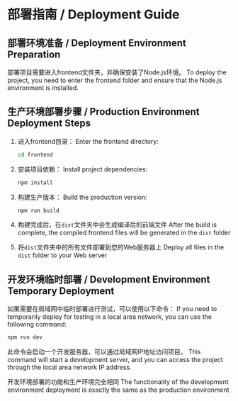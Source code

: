 # 部署指南 / Deployment Guide

## 部署环境准备 / Deployment Environment Preparation

部署项目需要进入frontend文件夹，并确保安装了Node.js环境。
To deploy the project, you need to enter the frontend folder and ensure that the Node.js environment is installed.

## 生产环境部署步骤 / Production Environment Deployment Steps

1. 进入frontend目录：
   Enter the frontend directory:
   ```bash
   cd frontend
   ```

2. 安装项目依赖：
   Install project dependencies:
   ```bash
   npm install
   ```

3. 构建生产版本：
   Build the production version:
   ```bash
   npm run build
   ```

4. 构建完成后，在`dist`文件夹中会生成编译后的前端文件
   After the build is complete, the compiled frontend files will be generated in the `dist` folder

5. 将`dist`文件夹中的所有文件部署到您的Web服务器上
   Deploy all files in the `dist` folder to your Web server

## 开发环境临时部署 / Development Environment Temporary Deployment

如果需要在局域网中临时部署进行测试，可以使用以下命令：
If you need to temporarily deploy for testing in a local area network, you can use the following command:

```bash
npm run dev
```

此命令会启动一个开发服务器，可以通过局域网IP地址访问项目。
This command will start a development server, and you can access the project through the local area network IP address.

开发环境部署的功能和生产环境完全相同
The functionality of the development environment deployment is exactly the same as the production environment
